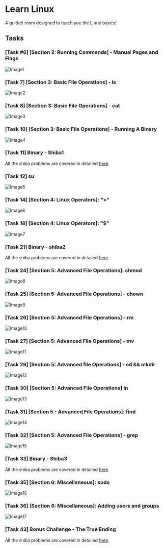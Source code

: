 # Learn Linux
A guided room designed to teach you the Linux basics!
## Tasks
### [Task #6] [Section 2: Running Commands] - Manual Pages and Flags
![Image1](https://github.com/iParamjotSingh/WriteUps/blob/master/TryHackMe/Walkthroughs/Learn%20Linux/1.png)
### [Task 7] [Section 3: Basic File Operations] - ls
![Image2](https://github.com/iParamjotSingh/WriteUps/blob/master/TryHackMe/Walkthroughs/Learn%20Linux/2.png)
### [Task 8] [Section 3: Basic File Operations] - cat
![Image3](https://github.com/iParamjotSingh/WriteUps/blob/master/TryHackMe/Walkthroughs/Learn%20Linux/3.png)
### [Task 10] [Section 3: Basic File Operations] - Running A Binary
![Image4](https://github.com/iParamjotSingh/WriteUps/blob/master/TryHackMe/Walkthroughs/Learn%20Linux/4.png)
### [Task 11] Binary - Shiba1
All the shiba problems are covered in detailed [here](https://github.com/iParamjotSingh/WriteUps/tree/master/TryHackMe/Challenges/Learn%20Linux).
### [Task 12] su
![Image5](https://github.com/iParamjotSingh/WriteUps/blob/master/TryHackMe/Walkthroughs/Learn%20Linux/5.png)
### [Task 14] [Section 4: Linux Operators]: ">"
![Image6](https://github.com/iParamjotSingh/WriteUps/blob/master/TryHackMe/Walkthroughs/Learn%20Linux/6.png)
### [Task 18] [Section 4: Linux Operators]: "$"
![Image7](https://github.com/iParamjotSingh/WriteUps/blob/master/TryHackMe/Walkthroughs/Learn%20Linux/7.png)
### [Task 21] Binary - shiba2
All the shiba problems are covered in detailed [here](https://github.com/iParamjotSingh/WriteUps/tree/master/TryHackMe/Challenges/Learn%20Linux).
### [Task 24] [Section 5: Advanced File Operations]: chmod
![Image8](https://github.com/iParamjotSingh/WriteUps/blob/master/TryHackMe/Walkthroughs/Learn%20Linux/8.png)
### [Task 25] [Section 5: Advanced File Operations] - chown
![Image9](https://github.com/iParamjotSingh/WriteUps/blob/master/TryHackMe/Walkthroughs/Learn%20Linux/9.png)
### [Task 26] [Section 5: Advanced File Operations] - rm
![Image10](https://github.com/iParamjotSingh/WriteUps/blob/master/TryHackMe/Walkthroughs/Learn%20Linux/10.png)
### [Task 27] [Section 5: Advanced File Operations] - mv
![Image11](https://github.com/iParamjotSingh/WriteUps/blob/master/TryHackMe/Walkthroughs/Learn%20Linux/11.png)
### [Task 29] [Section 5: Advanced file Operations] - cd && mkdir
![Image12](https://github.com/iParamjotSingh/WriteUps/blob/master/TryHackMe/Walkthroughs/Learn%20Linux/12.png)
### [Task 30] [Section 5: Advanced File Operations] ln
![Image13](https://github.com/iParamjotSingh/WriteUps/blob/master/TryHackMe/Walkthroughs/Learn%20Linux/13.png)
### [Task 31] [Section 5 - Advanced File Operations]: find
![Image14](https://github.com/iParamjotSingh/WriteUps/blob/master/TryHackMe/Walkthroughs/Learn%20Linux/14.png)
### [Task 32] [Section 5: Advanced File Operations] - grep
![Image15](https://github.com/iParamjotSingh/WriteUps/blob/master/TryHackMe/Walkthroughs/Learn%20Linux/15.png)
### [Task 33] Binary - Shiba3
All the shiba problems are covered in detailed [here](https://github.com/iParamjotSingh/WriteUps/tree/master/TryHackMe/Challenges/Learn%20Linux).
### [Task 35] [Section 6: Miscellaneous]: sudo
![Image16](https://github.com/iParamjotSingh/WriteUps/blob/master/TryHackMe/Walkthroughs/Learn%20Linux/16.png)
### [Task 36] [Section 6: Miscellaneous]: Adding users and groups
![Image17](https://github.com/iParamjotSingh/WriteUps/blob/master/TryHackMe/Walkthroughs/Learn%20Linux/17.png)
### [Task 43] Bonus Challenge - The True Ending
All the shiba problems are covered in detailed [here](https://github.com/iParamjotSingh/WriteUps/tree/master/TryHackMe/Challenges/Learn%20Linux).
